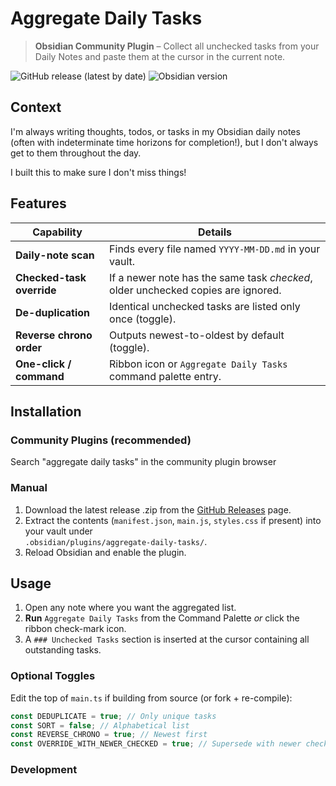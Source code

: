 # Aggregate Daily Tasks

> **Obsidian Community Plugin** – Collect all unchecked tasks from your Daily Notes and paste them at the cursor in the current note.

![GitHub release (latest by date)](https://img.shields.io/github/v/release/patrickspieker/obsidian-agg-daily-tasks)
![Obsidian version](https://img.shields.io/badge/obsidian-1.6.0%2B-purple)

## Context

I'm always writing thoughts, todos, or tasks in my Obsidian daily notes (often with indeterminate time horizons for completion!), but I don't always get to them throughout the day.

I built this to make sure I don't miss things!

## Features

| Capability                | Details                                                                          |
| ------------------------- | -------------------------------------------------------------------------------- |
| ️**Daily-note scan**      | Finds every file named `YYYY-MM-DD.md` in your vault.                            |
| **Checked-task override** | If a newer note has the same task _checked_, older unchecked copies are ignored. |
| **De-duplication**        | Identical unchecked tasks are listed only once (toggle).                         |
| **Reverse chrono order**  | Outputs newest-to-oldest by default (toggle).                                    |
| **One-click / command**   | Ribbon icon or `Aggregate Daily Tasks` command palette entry.                    |

## Installation

### Community Plugins (recommended)

Search "aggregate daily tasks" in the community plugin browser

### Manual

1. Download the latest release .zip from the [GitHub Releases](https://github.com/patrickspieker/aggregate-unchecked-daily-tasks/releases) page.
2. Extract the contents (`manifest.json`, `main.js`, `styles.css` if present) into your vault under  
   `.obsidian/plugins/aggregate-daily-tasks/`.
3. Reload Obsidian and enable the plugin.

## Usage

1. Open any note where you want the aggregated list.
2. **Run** `Aggregate Daily Tasks` from the Command Palette _or_ click the ribbon check-mark icon.
3. A `### Unchecked Tasks` section is inserted at the cursor containing all outstanding tasks.

### Optional Toggles

Edit the top of `main.ts` if building from source (or fork + re-compile):

```ts
const DEDUPLICATE = true; // Only unique tasks
const SORT = false; // Alphabetical list
const REVERSE_CHRONO = true; // Newest first
const OVERRIDE_WITH_NEWER_CHECKED = true; // Supersede with newer checked
```

### Development
